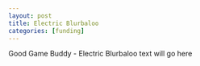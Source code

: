 ```yaml
---
layout: post
title: Electric Blurbaloo
categories: [funding]
---
```


Good Game Buddy - Electric Blurbaloo text will go here
